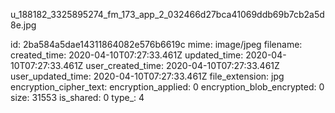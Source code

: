 u_188182_3325895274_fm_173_app_2_032466d27bca41069ddb69b7cb2a5d8e.jpg

id: 2ba584a5dae14311864082e576b6619c
mime: image/jpeg
filename: 
created_time: 2020-04-10T07:27:33.461Z
updated_time: 2020-04-10T07:27:33.461Z
user_created_time: 2020-04-10T07:27:33.461Z
user_updated_time: 2020-04-10T07:27:33.461Z
file_extension: jpg
encryption_cipher_text: 
encryption_applied: 0
encryption_blob_encrypted: 0
size: 31553
is_shared: 0
type_: 4